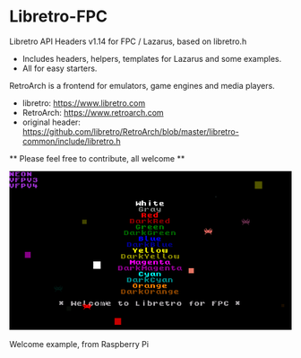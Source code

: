# Libretro-FPC
Libretro API Headers v1.14 for FPC / Lazarus, based on libretro.h

* Includes headers, helpers, templates for Lazarus and some examples.
* All for easy starters.

RetroArch is a frontend for emulators, game engines and media players.

- libretro:
    https://www.libretro.com
- RetroArch:
    https://www.retroarch.com
- original header:
    https://github.com/libretro/RetroArch/blob/master/libretro-common/include/libretro.h


** Please feel free to contribute, all welcome **


![Image](https://github.com/tednilsen/Libretro-FPC/blob/master/examples/welcome/RPi3.png) 

Welcome example, from Raspberry Pi
